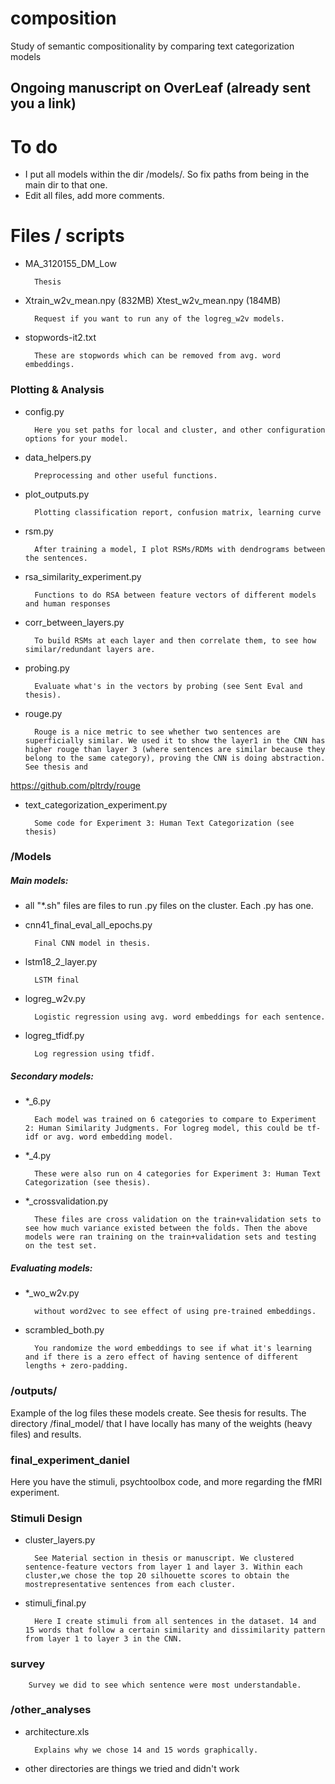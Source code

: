 # composition
Study of semantic compositionality by comparing text categorization models 

## Ongoing manuscript on OverLeaf (already sent you a link)


# To do
- I put all models within the dir /models/. So fix paths from being in the main dir to that one. 
- Edit all files, add more comments.


# Files / scripts
- MA_3120155_DM_Low

        Thesis

- Xtrain_w2v_mean.npy (832MB) Xtest_w2v_mean.npy (184MB) 

        Request if you want to run any of the logreg_w2v models.

- stopwords-it2.txt

        These are stopwords which can be removed from avg. word embeddings. 





### Plotting & Analysis

- config.py

        Here you set paths for local and cluster, and other configuration options for your model.

- data_helpers.py

        Preprocessing and other useful functions.


- plot_outputs.py
    
        Plotting classification report, confusion matrix, learning curve 





- rsm.py

        After training a model, I plot RSMs/RDMs with dendrograms between the sentences.

- rsa_similarity_experiment.py

        Functions to do RSA between feature vectors of different models and human responses

- corr_between_layers.py

        To build RSMs at each layer and then correlate them, to see how similar/redundant layers are. 

- probing.py

        Evaluate what's in the vectors by probing (see Sent Eval and thesis).

- rouge.py

        Rouge is a nice metric to see whether two sentences are superficially similar. We used it to show the layer1 in the CNN has higher rouge than layer 3 (where sentences are similar because they belong to the same category), proving the CNN is doing abstraction. See thesis and 

https://github.com/pltrdy/rouge

- text_categorization_experiment.py

        Some code for Experiment 3: Human Text Categorization (see thesis)


### /Models

##### Main models:
- all "*.sh" files are files to run .py files on the cluster. Each .py has one.

- cnn41_final_eval_all_epochs.py
    
        Final CNN model in thesis. 

- lstm18_2_layer.py

        LSTM final


- logreg_w2v.py
        
        Logistic regression using avg. word embeddings for each sentence. 


- logreg_tfidf.py

        Log regression using tfidf.

##### Secondary models:

- *_6.py

        Each model was trained on 6 categories to compare to Experiment 2: Human Similarity Judgments. For logreg model, this could be tf-idf or avg. word embedding model.

- *_4.py

        These were also run on 4 categories for Experiment 3: Human Text Categorization (see thesis).

- *_crossvalidation.py

        These files are cross validation on the train+validation sets to see how much variance existed between the folds. Then the above models were ran training on the train+validation sets and testing on the test set. 

##### Evaluating models:

- *_wo_w2v.py

        without word2vec to see effect of using pre-trained embeddings. 
    
- scrambled_both.py

        You randomize the word embeddings to see if what it's learning and if there is a zero effect of having sentence of different lengths + zero-padding.


### /outputs/

Example of the log files these models create. See thesis for results. The directory /final_model/ that I have locally has many of the weights (heavy files) and results. 


### final_experiment_daniel

Here you have the stimuli, psychtoolbox code, and more regarding the fMRI experiment. 

### Stimuli Design

- cluster_layers.py

        See Material section in thesis or manuscript. We clustered sentence-feature vectors from layer 1 and layer 3. Within each cluster,we chose the top 20 silhouette scores to obtain the mostrepresentative sentences from each cluster.       

- stimuli_final.py

        Here I create stimuli from all sentences in the dataset. 14 and 15 words that follow a certain similarity and dissimilarity pattern from layer 1 to layer 3 in the CNN. 


### survey

        Survey we did to see which sentence were most understandable. 

### /other_analyses

- architecture.xls

        Explains why we chose 14 and 15 words graphically.

- other directories are things we tried and didn't work  


